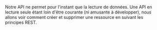 Notre API ne permet pour l'instant que la lecture de données. Une API en lecture seule étant loin d'être courante (ni amusante à développer), nous allons voir comment créer et supprimer une ressource en suivant les principes REST.
